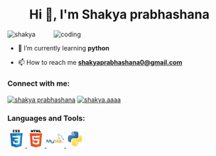 <h1 align="center">Hi 👋, I'm Shakya prabhashana</h1>
<img align="right" alt="coding" width="400" src="https://www.pixel4k.com/wp-content/uploads/2019/12/venom-spiderman-symbiote-artwork_1576098252.jpg">
<p align="left"> <img src="https://komarev.com/ghpvc/?username=shakya&label=Profile%20views&color=0e75b6&style=flat" alt="shakya" /> </p>

- 🌱 I’m currently learning **python**

- 📫 How to reach me **shakyaprabhashana0@gmail.com**

<h3 align="left">Connect with me:</h3>
<p align="left">
<a href="https://linkedin.com/in/shakya prabhashana" target="blank"><img align="center" src="https://raw.githubusercontent.com/rahuldkjain/github-profile-readme-generator/master/src/images/icons/Social/linked-in-alt.svg" alt="shakya prabhashana" height="30" width="40" /></a>
<a href="https://instagram.com/shakya.aaaa" target="blank"><img align="center" src="https://raw.githubusercontent.com/rahuldkjain/github-profile-readme-generator/master/src/images/icons/Social/instagram.svg" alt="shakya.aaaa" height="30" width="40" /></a>
</p>

<h3 align="left">Languages and Tools:</h3>
<p align="left"> <a href="https://www.w3schools.com/css/" target="_blank" rel="noreferrer"> <img src="https://raw.githubusercontent.com/devicons/devicon/master/icons/css3/css3-original-wordmark.svg" alt="css3" width="40" height="40"/> </a> <a href="https://www.w3.org/html/" target="_blank" rel="noreferrer"> <img src="https://raw.githubusercontent.com/devicons/devicon/master/icons/html5/html5-original-wordmark.svg" alt="html5" width="40" height="40"/> </a> <a href="https://www.mysql.com/" target="_blank" rel="noreferrer"> <img src="https://raw.githubusercontent.com/devicons/devicon/master/icons/mysql/mysql-original-wordmark.svg" alt="mysql" width="40" height="40"/> </a> <a href="https://www.python.org" target="_blank" rel="noreferrer"> <img src="https://raw.githubusercontent.com/devicons/devicon/master/icons/python/python-original.svg" alt="python" width="40" height="40"/> </a> </p>
